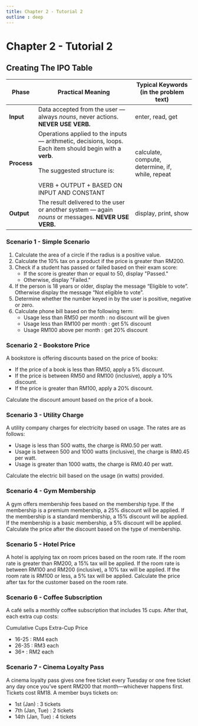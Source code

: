 ```yaml
---
title: Chapter 2 - Tutorial 2
outline : deep
---
```


# Chapter 2 - Tutorial 2

## Creating The IPO Table  <Badge type="warning" text="Recall" />

| Phase      | Practical Meaning | Typical Keywords (in the problem text) |
|------------|------------------|-----------------------------------------|
| **Input**  | Data accepted from the user — always *nouns*, never actions. **NEVER USE VERB.** | enter, read, get |
| **Process**| Operations applied to the inputs — arithmetic, decisions, loops. Each item should begin with a **verb**.<br><br> The suggested structure is: <br><br> VERB + OUTPUT + BASED ON INPUT AND CONSTANT  | calculate, compute, determine, if, while, repeat |
| **Output** | The result delivered to the user or another system — again *nouns* or messages. **NEVER USE VERB.** | display, print, show |


### Scenario 1 - Simple Scenario <Badge type="tip" text="Question" />

  1. Calculate the area of a circle if the radius is a positive value.
  2. Calculate the 10% tax on a product if the price is greater than RM200.
  3. Check if a student has passed or failed based on their exam score:
      - If the score is greater than or equal to 50, display "Passed." 
      - Otherwise, display "Failed."
  4. If the person is 18 years or older, display the message “Eligible to vote”. Otherwise display the message “Not eligible to vote”.
  5. Determine whether the number keyed in by the user is positive, negative or zero.
  6. Calculate phone bill based on the following term:
       - Usage less than RM50 per month : no discount will be given
       - Usage less than RM100 per month : get 5% discount
       - Usage RM100 above per month : get 20% discount


### Scenario 2 - Bookstore Price <Badge type="tip" text="Question" />

A bookstore is offering discounts based on the price of books:
  - If the price of a book is less than RM50, apply a 5% discount.
  - If the price is between RM50 and RM100 (inclusive), apply a 10% discount.
  - If the price is greater than RM100, apply a 20% discount.

Calculate the discount amount based on the price of a book.

### Scenario 3 - Utility Charge <Badge type="tip" text="Question" />

A utility company charges for electricity based on usage. The rates are as follows:
  - Usage is less than 500 watts, the charge is RM0.50 per watt.
  - Usage is between 500 and 1000 watts (inclusive), the charge is RM0.45 per watt.
  - Usage  is greater than 1000 watts, the charge is RM0.40 per watt.

Calculate the electric bill based on the usage (in watts) provided.

### Scenario 4 - Gym Membership <Badge type="tip" text="Question" />

A gym offers membership fees based on the membership type. If the membership is a premium membership, a 25% discount will be applied. If the membership is a standard membership, a 15% discount will be applied. If the membership is a basic membership, a 5% discount will be applied. Calculate the price after the discount based on the type of membership.


### Scenario 5 - Hotel Price <Badge type="tip" text="Question" />

A hotel is applying tax on room prices based on the room rate. If the room rate is greater than RM200, a 15% tax will be applied. If the room rate is between RM100 and RM200 (inclusive), a 10% tax will be applied. If the room rate is RM100 or less, a 5% tax will be applied. Calculate the price after tax for the customer based on the room rate.


### Scenario 6 - Coffee Subscription <Badge type="tip" text="Question" />

A café sells a monthly coffee subscription that includes 15 cups.
After that, each extra cup costs:

Cumulative Cups	Extra-Cup Price
 - 16-25 : RM4 each
 - 26-35 : RM3 each
 - 36+	 : RM2 each


### Scenario 7 - Cinema Loyalty Pass <Badge type="tip" text="Question" />

A cinema loyalty pass gives one free ticket every Tuesday or one free ticket any day once you’ve spent RM200 that month—whichever happens first.
Tickets cost RM18.
A member buys tickets on: 

  - 1st (Jan) : 3 tickets
  - 7th (Jan, Tue) : 2 tickets
  - 14th (Jan, Tue) : 4 tickets